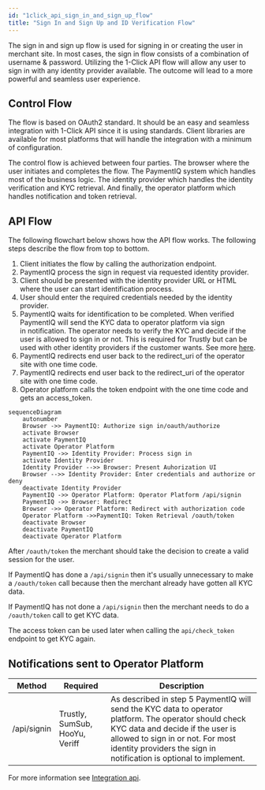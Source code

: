 ```yaml
---
id: "1click_api_sign_in_and_sign_up_flow"
title: "Sign In and Sign Up and ID Verification Flow"
---
```


The sign in and sign up flow is used for signing in or creating the user in merchant site. In most cases, the sign in flow consists of a combination of username & password. Utilizing the 1-Click API flow will allow any user to sign in with any identity provider available. The outcome will lead to a more powerful and seamless user experience.

## Control Flow

The flow is based on OAuth2 standard. It should be an easy and seamless integration with 1-Click API since it is using standards.
Client libraries are available for most platforms that will handle the integration with a minimum of configuration.

The control flow is achieved between four parties. The browser where the user initiates and completes the flow. The PaymentIQ system which handles most of the business logic. The identity provider which handles the identity verification and KYC retrieval. And finally, the operator platform which handles notification and token retrieval.

## API Flow

The following flowchart below shows how the API flow works. The following steps describe the flow from top to bottom.

1. Client initiates the flow by calling the authorization endpoint.
2. PaymentIQ process the sign in request via requested identity provider.
3. Client should be presented with the identity provider URL or HTML where the user can start identification process.
4. User should enter the required credentials needed by the identity provider.
5. PaymentIQ waits for identification to be completed. When verified PaymentIQ will send the KYC data to operator platform via sign in notification. The operator needs to verify the KYC and decide if the user is allowed to sign in or not. This is required for Trustly but can be used with other identity providers if the customer wants. See more [here](1click_api_force_sign_in_call).
6. PaymentIQ redirects end user back to the redirect_uri of the operator site with one time code.
7. PaymentIQ redirects end user back to the redirect_uri of the operator site with one time code.
8. Operator platform calls the token endpoint with the one time code and gets an access_token.

```mermaid
sequenceDiagram
    autonumber
    Browser ->> PaymentIQ: Authorize sign in/oauth/authorize
    activate Browser
    activate PaymentIQ
    activate Operator Platform
    PaymentIQ ->> Identity Provider: Process sign in
    activate Identity Provider
    Identity Provider -->> Browser: Present Auhorization UI
    Browser -->> Identity Provider: Enter credentials and authorize or deny
    deactivate Identity Provider
    PaymentIQ ->> Operator Platform: Operator Platform /api/signin
    PaymentIQ ->> Browser: Redirect
    Browser ->> Operator Platform: Redirect with authorization code
    Operator Platform ->>PaymentIQ: Token Retrieval /oauth/token
    deactivate Browser
    deactivate PaymentIQ
    deactivate Operator Platform
```

After `/oauth/token` the merchant should take the decision to create a valid session for the user.

If PaymentIQ has done a `/api/signin` then it's usually unnecessary to make a `/oauth/token` call because then the merchant already have gotten all KYC data.

If PaymentIQ has not done a `/api/signin` then the merchant needs to do a `/oauth/token` call to get KYC data.

The access token can be used later when calling the `api/check_token` endpoint to get KYC again.


## Notifications sent to Operator Platform

| Method      | Required                       | Description                                                                                                                                                                                                                                          |
|-------------|--------------------------------|------------------------------------------------------------------------------------------------------------------------------------------------------------------------------------------------------------------------------------------------------|
| /api/signin | Trustly, SumSub, HooYu, Veriff | As described in step 5 PaymentIQ will send the KYC data to operator platform. The operator should check KYC data and decide if the user is allowed to sign in or not. For most identity providers the sign in notification is optional to implement. |

For more information see [Integration api](../../apis_and_integration/integration_api/signin).
